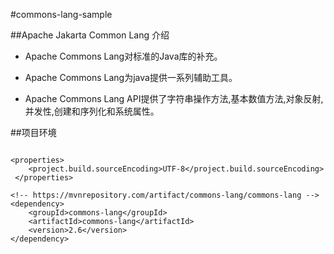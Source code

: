 #commons-lang-sample

##Apache Jakarta Common Lang 介绍

- Apache Commons Lang对标准的Java库的补充。

- Apache Commons Lang为java提供一系列辅助工具。

- Apache Commons Lang API提供了字符串操作方法,基本数值方法,对象反射,并发性,创建和序列化和系统属性。


##项目环境

```

<properties>
    <project.build.sourceEncoding>UTF-8</project.build.sourceEncoding>
 </properties>

<!-- https://mvnrepository.com/artifact/commons-lang/commons-lang -->
<dependency>
    <groupId>commons-lang</groupId>
    <artifactId>commons-lang</artifactId>
    <version>2.6</version>
</dependency>

```
